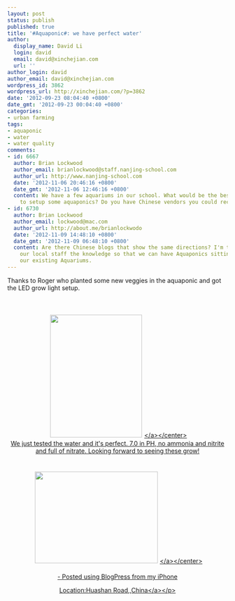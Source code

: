 ```yaml
---
layout: post
status: publish
published: true
title: '#Aquaponic#: we have perfect water'
author:
  display_name: David Li
  login: david
  email: david@xinchejian.com
  url: ''
author_login: david
author_email: david@xinchejian.com
wordpress_id: 3862
wordpress_url: http://xinchejian.com/?p=3862
date: '2012-09-23 08:04:40 +0800'
date_gmt: '2012-09-23 00:04:40 +0800'
categories:
- urban farming
tags:
- aquaponic
- water
- water quality
comments:
- id: 6667
  author: Brian Lockwood
  author_email: brianlockwood@staff.nanjing-school.com
  author_url: http://www.nanjing-school.com
  date: '2012-11-06 20:46:16 +0800'
  date_gmt: '2012-11-06 12:46:16 +0800'
  content: We have a few aquariums in our school. What would be the best way for us
    to setup some aquaponics? Do you have Chinese vendors you could recommend?
- id: 6730
  author: Brian Lockwood
  author_email: lockwood@mac.com
  author_url: http://about.me/brianlockwodo
  date: '2012-11-09 14:48:10 +0800'
  date_gmt: '2012-11-09 06:48:10 +0800'
  content: Are there Chinese blogs that show the same directions? I'm trying to give
    our local staff the knowledge so that we can have Aquaponics sitting on top of
    our existing Aquariums.
---
```

<p>Thanks to Roger who planted some new veggies in the aquaponic and got the LED grow light setup.<br />
<br &#47;><br &#47;><center><a href='http:&#47;&#47;xinchejian.com&#47;wp-content&#47;uploads&#47;2012&#47;09&#47;CBCF4BF4-4600-46C8-A93D-97E10377941115.jpg'><img src='http:&#47;&#47;xinchejian.com&#47;wp-content&#47;uploads&#47;2012&#47;09&#47;CBCF4BF4-4600-46C8-A93D-97E10377941115.jpg' border='0' width='210' height='281' style='margin:5px'><&#47;a><&#47;center><br &#47;>We just tested the water and it's perfect. 7.0 in PH, no ammonia and nitrite and full of nitrate. Looking forward to seeing these grow!<br />
<br &#47;><br &#47;><center><a href='http:&#47;&#47;xinchejian.com&#47;wp-content&#47;uploads&#47;2012&#47;09&#47;51642C89-DE6C-42EC-8BBD-6FD80F4A8AA016.jpg'><img src='http:&#47;&#47;xinchejian.com&#47;wp-content&#47;uploads&#47;2012&#47;09&#47;51642C89-DE6C-42EC-8BBD-6FD80F4A8AA016.jpg' border='0' width='281' height='210' style='margin:5px'><&#47;a><&#47;center><br &#47;><br />
- Posted using BlogPress from my iPhone<br &#47;>
<p class='blogpress_location'>Location:<a href='http:&#47;&#47;maps.google.com&#47;maps?q=Huashan%20Road,,China%4031.217221%2C121.440085&z=10'>Huashan Road,,China<&#47;a><&#47;p></p>
